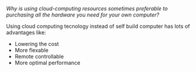 *Why is using cloud-computing resources sometimes preferable to purchasing all the hardware you need for your own computer?*

Using cloud computing tecnology instead of self build computer has lots of advantages like:
- Lowering the cost
- More flexable
- Remote controllable
- More optimal performance